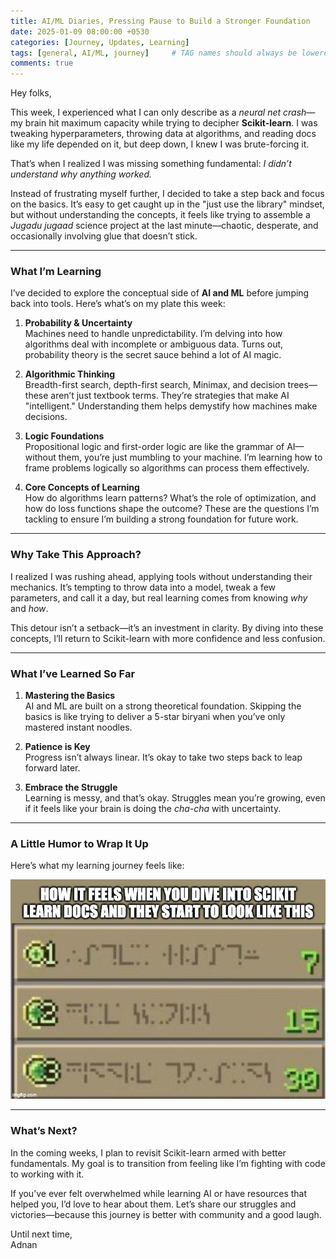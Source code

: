 ```yaml
---
title: AI/ML Diaries, Pressing Pause to Build a Stronger Foundation
date: 2025-01-09 08:00:00 +0530
categories: [Journey, Updates, Learning]
tags: [general, AI/ML, journey]     # TAG names should always be lowercase
comments: true
---
```


Hey folks,  

This week, I experienced what I can only describe as a *neural net crash*—my brain hit maximum capacity while trying to decipher **Scikit-learn**. I was tweaking hyperparameters, throwing data at algorithms, and reading docs like my life depended on it, but deep down, I knew I was brute-forcing it.  

That’s when I realized I was missing something fundamental: *I didn’t understand why anything worked.*  

Instead of frustrating myself further, I decided to take a step back and focus on the basics. It’s easy to get caught up in the "just use the library" mindset, but without understanding the concepts, it feels like trying to assemble a *Jugadu jugaad* science project at the last minute—chaotic, desperate, and occasionally involving glue that doesn’t stick.  

---

### **What I’m Learning**  

I’ve decided to explore the conceptual side of **AI and ML** before jumping back into tools. Here’s what’s on my plate this week:  

1. **Probability & Uncertainty**  
   Machines need to handle unpredictability. I’m delving into how algorithms deal with incomplete or ambiguous data. Turns out, probability theory is the secret sauce behind a lot of AI magic.  

2. **Algorithmic Thinking**  
   Breadth-first search, depth-first search, Minimax, and decision trees—these aren’t just textbook terms. They’re strategies that make AI "intelligent." Understanding them helps demystify how machines make decisions.  

3. **Logic Foundations**  
   Propositional logic and first-order logic are like the grammar of AI—without them, you’re just mumbling to your machine. I’m learning how to frame problems logically so algorithms can process them effectively.  

4. **Core Concepts of Learning**  
   How do algorithms learn patterns? What’s the role of optimization, and how do loss functions shape the outcome? These are the questions I’m tackling to ensure I’m building a strong foundation for future work.  

---

### **Why Take This Approach?**  

I realized I was rushing ahead, applying tools without understanding their mechanics. It’s tempting to throw data into a model, tweak a few parameters, and call it a day, but real learning comes from knowing *why* and *how*.  

This detour isn’t a setback—it’s an investment in clarity. By diving into these concepts, I’ll return to Scikit-learn with more confidence and less confusion.  

---

### **What I’ve Learned So Far**  

1. **Mastering the Basics**  
   AI and ML are built on a strong theoretical foundation. Skipping the basics is like trying to deliver a 5-star biryani when you’ve only mastered instant noodles.  

2. **Patience is Key**  
   Progress isn’t always linear. It’s okay to take two steps back to leap forward later.  

3. **Embrace the Struggle**  
   Learning is messy, and that’s okay. Struggles mean you’re growing, even if it feels like your brain is doing the *cha-cha* with uncertainty.  

---

### **A Little Humor to Wrap It Up**  

Here’s what my learning journey feels like:  

![Meme: "When you start reading scikit-learn docs and it start looking like this"](../assets/img/blog-detour/minecraft-enchantment.jpg)  

---

### **What’s Next?**  

In the coming weeks, I plan to revisit Scikit-learn armed with better fundamentals. My goal is to transition from feeling like I’m fighting with code to working with it.  

If you’ve ever felt overwhelmed while learning AI or have resources that helped you, I’d love to hear about them. Let’s share our struggles and victories—because this journey is better with community and a good laugh.  

Until next time,  
Adnan